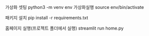 가상화 셋팅
python3 -m venv env
가상화실행
source env/bin/activate

패키지 설치
pip install -r requirements.txt


홈페이지 실행(프로젝트 폴더에서 실행)
streamlit run home.py





